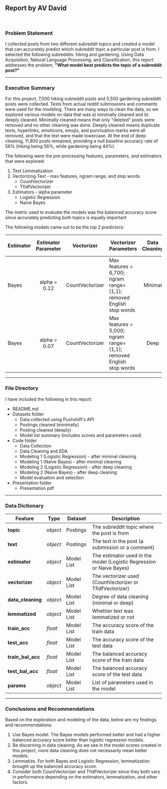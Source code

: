 
## Report by AV David

<br>

### Problem Statement

I collected posts from two different subreddit topics and created a model that can accurately predict which subreddit topic a particular post is from. I selected the following subreddits: hiking and gardening. Using Data Acquisition, Natural Language Processing, and Classification, this report addresses the problem, **"What model best predicts the topic of a subreddit post?"**


---

### Executive Summary

For this project, 7,000 hiking subreddit posts and 5,500 gardening subreddit posts were collected. Texts from actual reddit submissions and comments were used for the modeling. There are many ways to clean the data, so we explored various models on data that was a) minimally cleaned and b) deeply cleaned. Minimally cleaned means that only "deleted" posts were removed and no other cleaning was done. Deeply cleaned means duplicate texts, hyperlinks, emoticons, emojis, and punctuation marks were all removed, and that the text were made lowercase. At the end of deep cleaning, 11,800 posts remained, providing a null baseline accuracy rate of 56% (hiking being 56%, while gardening being 44%).

The following were the pre-processing features, parameters, and estimators that were explored:
1. Text Lemmatization
2. Vectorizing Text - max features, ngram range, and stop words
    - CountVectorizer 
    - TfidfVectorizer
3. Estimators - alpha parameter
    - Logistic Regression
    - Naive Bayes

The metric used to evaluate the models was the balanced accuracy score since accurately predicting both topics is equally important

The following models came out to be the top 2 predictors:


|Estimator|Estimator Parameter|Vectorizer|Vectorizer Parameters|Data Cleaning|Lemmatized|Balanced Accuracy Score|
|---|---|---|---|---|---|---|
|Bayes|<center>alpha = 0.12</center>|CountVectorizer|Max features = 6,700;<br> ngram range=(1,1); <br>removed English stop words|<center>Minimal </center>|<center>No</center>|<center>91.64% </center>
|Bayes|<center>alpha = 0.07</center>|CountVectorizer|Max features = 5,000;<br>  ngram range=(1,1);<br>  removed English stop words|<center>Deep </center>|<center>Yes</center>|<center>91.15% </center>


---

### File Directory

I have included the following in this report:

- README.md
- Datasets folder
    - Data collected using Pushshift's API
    - Postings cleaned (minimally)
    - Posting cleaned (deeply)
    - Model list summary (includes scores and parameters used)
- Code folder
    - Data Collection
    - Data Cleaning and EDA
    - Modeling 1 (Logistic Regression) - after minimal cleaning
    - Modeling 1 (Naive Bayes) - after minimal cleaning
    - Modeling 2 (Logistic Regression) - after deep cleaning
    - Modeling 2 (Naive Bayes) - after deep cleaning
    - Model evaluation and selection
- Presentation folder
    - Presentation pdf

---

### Data Dictionary

|Feature|Type|Dataset|Description|
|---|---|---|---|
|**topic**|*object*|Postings|The subreddit topic where the post is from|
|**text**|*object*|Postings|The text in the post (a submission or a comment)|
|**estimator**|*object*|Model List|The estimator used in the model (Logistic Regression or Naive Bayes)|
|**vectorizer**|*object*|Model List|The vectorizer used (CountVectorizer or TfidfVectorizer)|
|**data_cleaning**|*object*|Model List|Degree of data cleaning (minimal or deep)|
|**lemmatized**|*object*|Model List|Whether text was lemmatized or not|
|**train_acc**|*float*|Model List|The accuracy score of the train data|
|**test_acc**|*float*|Model List|The accuracy score of the test data|
|**train_bal_acc**|*float*|Model List|The balanced accuracy score of the train data|
|**test_bal_acc**|*float*|Model List|The balanced accuracy score of the test data|
|**params**|*object*|Model List|List of parameters used in the model|


---

### Conclusions and Recommendations

Based on the exploration and modeling of the data, below are my findings and recommendations:

1. Use Bayes model. The Bayes models performed better and had a higher balanced accuracy score better than logistic regression models.
2. Be discerning in data cleaning. As we see in the model scores created in this project, more data cleaning does not necessarily mean better models.
3. Lemmatize. For both Bayes and Logistic Regression, lemmatization brought up the balanced accuracy score. 
4. Consider both CountVectorizer and TfidfVectorizer since they both vary in performance depending on the estimators, lemmatization, and other factors.

